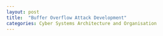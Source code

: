 ```yaml
---
layout: post
title:  "Buffer Overflow Attack Development"
categories: Cyber Systems Architecture and Organisation
---
```

